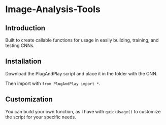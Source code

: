 # Image-Analysis-Tools

## Introduction
Built to create callable functions for usage in easily building, training, and testing CNNs.

## Installation
Download the PlugAndPlay script and place it in the folder with the CNN.

Then import with `from PlugAndPlay import *`.

## Customization
You can build your own function, as I have with `quickUsage()` to customize the script for your specific needs.
